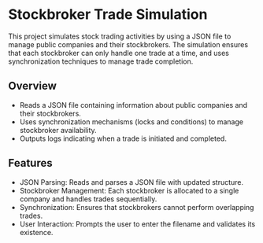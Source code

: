 # Stockbroker Trade Simulation

This project simulates stock trading activities by using a JSON file to manage public companies and their stockbrokers. The simulation ensures that each stockbroker can only handle one trade at a time, and uses synchronization techniques to manage trade completion.

## Overview
- Reads a JSON file containing information about public companies and their stockbrokers.
- Uses synchronization mechanisms (locks and conditions) to manage stockbroker availability.
- Outputs logs indicating when a trade is initiated and completed.

## Features
- JSON Parsing: Reads and parses a JSON file with updated structure.
- Stockbroker Management: Each stockbroker is allocated to a single company and handles trades sequentially.
- Synchronization: Ensures that stockbrokers cannot perform overlapping trades.
- User Interaction: Prompts the user to enter the filename and validates its existence.
